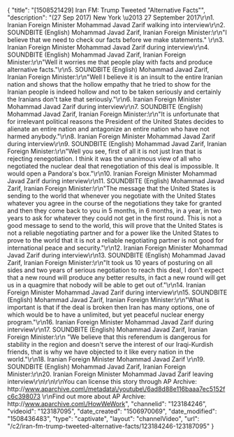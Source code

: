 {
    "title": "[1508521429] Iran FM: Trump Tweeted \"Alternative Facts\"",
    "description": "(27 Sep 2017) New York \u2013 27 September 2017\r\n1. Iranian Foreign Minister Mohammad Javad Zarif walking into interview\r\n2. SOUNDBITE (English) Mohammad Javad Zarif, Iranian Foreign Minister:\r\n\"I believe that we need to check our facts before we make statements.\" \r\n3. Iranian Foreign Minister Mohammad Javad Zarif during interview\r\n4. SOUNDBITE (English) Mohammad Javad Zarif, Iranian Foreign Minister:\r\n\"Well it worries me that people play with facts and produce alternative facts.\"\r\n5. SOUNDBITE (English) Mohammad Javad Zarif, Iranian Foreign Minister:\r\n\"Well I believe it is an insult to the entire Iranian nation and shows that the hollow empathy that he tried to show for the Iranian people is indeed hollow and not to be taken seriously and certainly the Iranians don't take that seriously.\"\r\n6. Iranian Foreign Minister Mohammad Javad Zarif during interview\r\n7. SOUNDBITE (English) Mohammad Javad Zarif, Iranian Foreign Minister:\r\n\"It is unfortunate that for irrelevant political reasons the President of the United States decides to alienate an entire nation and antagonize an entire nation who have not harmed anybody.\"\r\n8. Iranian Foreign Minister Mohammad Javad Zarif during interview\r\n9. SOUNDBITE (English) Mohammad Javad Zarif, Iranian Foreign Minister:\r\n\"Well you see, first of all it is not just Iran that is rejecting renegotiation. I think it was the unanimous view of all who negotiated the nuclear deal that renegotiation of this deal is impossible. It would open a Pandora's box.\"\r\n10. Iranian Foreign Minister Mohammad Javad Zarif during interview\r\n11. SOUNDBITE (English) Mohammad Javad Zarif, Iranian Foreign Minister:\r\n\"The message that the United States is sending to the world that whenever you negotiate with the United States whatever you agree in the course of the negotiations they take for granted and then they come back to you in 5 months, in 6 months, in a year, in two years to ask for whatever they could not get in the first round. This is not a good message to send to the world, this will prove that the United States is not a reliable negotiating partner and for a power like the United States to prove to the world that it is not a reliable negotiating partner is not good for international peace and security.\"\r\n12. Iranian Foreign Minister Mohammad Javad Zarif during interview\r\n13. SOUNDBITE (English) Mohammad Javad Zarif, Iranian Foreign Minister:\r\n\"It took us 10 years of posturing on all sides and two years of serious negotiation to reach this deal, I don't expect that a new round will produce any better results, in fact a new round will get us in a quagmire that nobody will be able to get out of.\"\r\n14. Iranian Foreign Minister Mohammad Javad Zarif during interview\r\n15. SOUNDBITE (English) Mohammad Javad Zarif, Iranian Foreign Minister:\r\n\"What is important is that if the deal is broken then Iran has many options, one of which would be to have a unlimited, but yet peaceful nuclear energy program.\"\r\n16. Iranian Foreign Minister Mohammad Javad Zarif during interview\r\n17. SOUNDBITE (English) Mohammad Javad Zarif, Iranian Foreign Minister:\r\n \"We believe that this referendum is dangerous for stability in the region and doesn't serve the interest of our Iraqi-Kurdish friends, that is why we have objected to it like every nation in the world.\"\r\n18. Iranian Foreign Minister Mohammad Javad Zarif \r\n19. SOUNDBITE (English) Mohammad Javad Zarif, Iranian Foreign Minister:\r\n20. Iranian Foreign Minister Mohammad Javad Zarif leaving interview\r\n\r\n\r\nYou can license this story through AP Archive: http:\/\/www.aparchive.com\/metadata\/youtube\/6ad8d88e116baaa7ec5152fc6c398073 \r\nFind out more about AP Archive: http:\/\/www.aparchive.com\/HowWeWork",
    "channelid": "123184246",
    "videoid": "123187095",
    "date_created": "1506970069",
    "date_modified": "1508436483",
    "type": "captivate",
    "layout": "channelVideo",
    "url": "\/c2\/iran-fm-trump-tweeted-alternative-facts\/123184246-123187095"
}